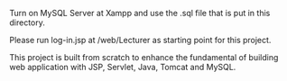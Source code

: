 Turn on MySQL Server at Xampp and use the .sql file that is put in this directory.

Please run log-in.jsp at /web/Lecturer as starting point for this project.

This project is built from scratch to enhance the fundamental of building web application with JSP, Servlet, Java, Tomcat and MySQL.
